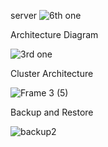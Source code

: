 server
![6th one](https://github.com/user-attachments/assets/615c82d3-5fe5-41f0-a5ea-a30a2480537c)


Architecture Diagram

![3rd one ](https://github.com/user-attachments/assets/e4738fdb-9e3e-4f18-aff5-7426a8d7c22a)


Cluster Architecture

![Frame 3 (5)](https://github.com/user-attachments/assets/3930d03f-24dd-4dc2-b6f1-f69b8e426d4f)

Backup and Restore

![backup2](https://github.com/user-attachments/assets/2fea6387-82bc-4c92-b841-374fdca7a4c2)
